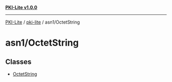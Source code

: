 [**PKI-Lite v1.0.0**](../../../README.md)

---

[PKI-Lite](../../../README.md) / [pki-lite](../../README.md) / asn1/OctetString

# asn1/OctetString

## Classes

- [OctetString](classes/OctetString.md)
